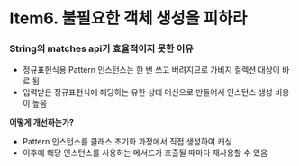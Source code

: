 # Item6. 불필요한 객체 생성을 피하라

### String의 matches api가 효율적이지 못한 이유

- 정규표현식용 Pattern 인스턴스는 한 번 쓰고 버려지므로 가비지 컬렉션 대상이 바로 됨.
- 입력받은 정규표현식에 해당하는 유한 상태 머신으로 만들어서 인스턴스 생성 비용이 높음

**어떻게 개선하는가?** <br>
- Pattern 인스턴스를 클래스 초기화 과정에서 직접 생성하여 캐싱
- 이후에 해당 인스턴스를 사용하는 메서드가 호출될 때마다 재사용할 수 있음 
